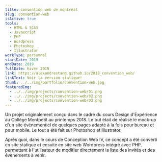 ```yaml
---
title: convention web de montréal
slug: convention-web
isActive: true
tools:
  - HTML & SCSS
  - Javascript
  - PHP
  - Wordpress
  - Photoshop
  - Illustrator
workType: personnel
startDate: 2019
endDate: 2019
fullDate: hiver 2019
link: https://alexandrestang.github.io/2018_convention_web/
linkText: Voir la version statique!
thumb: ../../img/portfolio/convention-web.jpg
featuredImg:
  - ../../img/projects/convention-web/01.png
  - ../../img/projects/convention-web/02.png
  - ../../img/projects/convention-web/03.png
---
```


Un projet originalement conçu dans le cadre du cours Design d'Expérience au Collège Montpetit au printemps 2018. Le but
était de réalisé le mock-up d'un site événementiel de quelques pages adapté à la fois pour bureau et pour mobile. Le
tout a été fait sur Photoshop et Illustrator.

Après quoi, dans le cours de Conception Web IV, ce concept a été converti en site statique et ensuite en site web
Wordpress intégré avec PHP, permettant à l'utilisateur de modifier directement la liste des invités et des évènements à
venir.